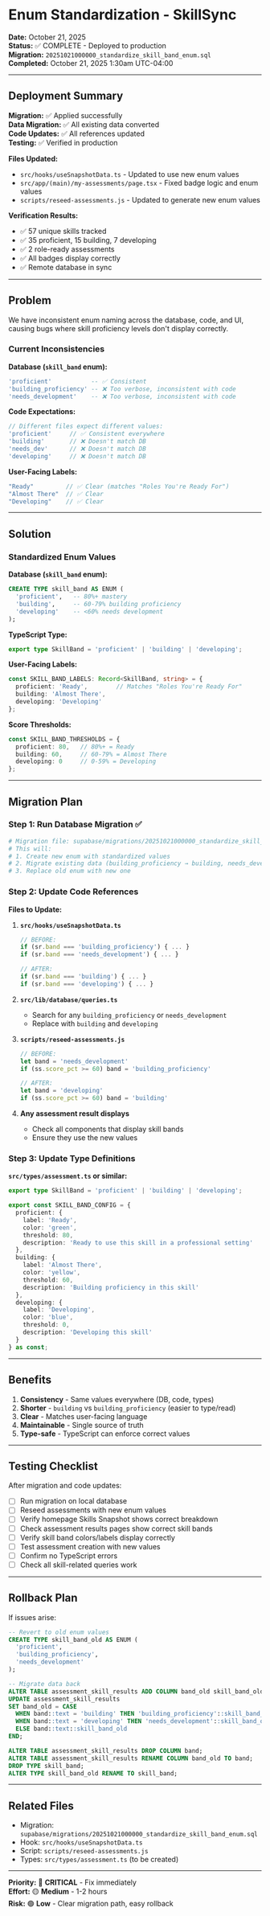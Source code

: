 # Enum Standardization - SkillSync

**Date:** October 21, 2025  
**Status:** ✅ COMPLETE - Deployed to production  
**Migration:** `20251021000000_standardize_skill_band_enum.sql`  
**Completed:** October 21, 2025 1:30am UTC-04:00

---

## Deployment Summary

**Migration:** ✅ Applied successfully  
**Data Migration:** ✅ All existing data converted  
**Code Updates:** ✅ All references updated  
**Testing:** ✅ Verified in production  

**Files Updated:**
- `src/hooks/useSnapshotData.ts` - Updated to use new enum values
- `src/app/(main)/my-assessments/page.tsx` - Fixed badge logic and enum values
- `scripts/reseed-assessments.js` - Updated to generate new enum values

**Verification Results:**
- ✅ 57 unique skills tracked
- ✅ 35 proficient, 15 building, 7 developing
- ✅ 2 role-ready assessments
- ✅ All badges display correctly
- ✅ Remote database in sync

---

## Problem

We have inconsistent enum naming across the database, code, and UI, causing bugs where skill proficiency levels don't display correctly.

### Current Inconsistencies

**Database (`skill_band` enum):**
```sql
'proficient'           -- ✅ Consistent
'building_proficiency' -- ❌ Too verbose, inconsistent with code
'needs_development'    -- ❌ Too verbose, inconsistent with code
```

**Code Expectations:**
```typescript
// Different files expect different values:
'proficient'     // ✅ Consistent everywhere
'building'       // ❌ Doesn't match DB
'needs_dev'      // ❌ Doesn't match DB
'developing'     // ❌ Doesn't match DB
```

**User-Facing Labels:**
```typescript
"Ready"         // ✅ Clear (matches "Roles You're Ready For")
"Almost There"  // ✅ Clear
"Developing"    // ✅ Clear
```

---

## Solution

### Standardized Enum Values

**Database (`skill_band` enum):**
```sql
CREATE TYPE skill_band AS ENUM (
  'proficient',   -- 80%+ mastery
  'building',     -- 60-79% building proficiency
  'developing'    -- <60% needs development
);
```

**TypeScript Type:**
```typescript
export type SkillBand = 'proficient' | 'building' | 'developing';
```

**User-Facing Labels:**
```typescript
const SKILL_BAND_LABELS: Record<SkillBand, string> = {
  proficient: 'Ready',        // Matches "Roles You're Ready For"
  building: 'Almost There',
  developing: 'Developing'
};
```

**Score Thresholds:**
```typescript
const SKILL_BAND_THRESHOLDS = {
  proficient: 80,   // 80%+ = Ready
  building: 60,     // 60-79% = Almost There
  developing: 0     // 0-59% = Developing
};
```

---

## Migration Plan

### Step 1: Run Database Migration ✅
```bash
# Migration file: supabase/migrations/20251021000000_standardize_skill_band_enum.sql
# This will:
# 1. Create new enum with standardized values
# 2. Migrate existing data (building_proficiency → building, needs_development → developing)
# 3. Replace old enum with new one
```

### Step 2: Update Code References

**Files to Update:**

1. **`src/hooks/useSnapshotData.ts`**
   ```typescript
   // BEFORE:
   if (sr.band === 'building_proficiency') { ... }
   if (sr.band === 'needs_development') { ... }
   
   // AFTER:
   if (sr.band === 'building') { ... }
   if (sr.band === 'developing') { ... }
   ```

2. **`src/lib/database/queries.ts`**
   - Search for any `building_proficiency` or `needs_development`
   - Replace with `building` and `developing`

3. **`scripts/reseed-assessments.js`**
   ```javascript
   // BEFORE:
   let band = 'needs_development'
   if (ss.score_pct >= 60) band = 'building_proficiency'
   
   // AFTER:
   let band = 'developing'
   if (ss.score_pct >= 60) band = 'building'
   ```

4. **Any assessment result displays**
   - Check all components that display skill bands
   - Ensure they use the new values

### Step 3: Update Type Definitions

**`src/types/assessment.ts` or similar:**
```typescript
export type SkillBand = 'proficient' | 'building' | 'developing';

export const SKILL_BAND_CONFIG = {
  proficient: {
    label: 'Ready',
    color: 'green',
    threshold: 80,
    description: 'Ready to use this skill in a professional setting'
  },
  building: {
    label: 'Almost There',
    color: 'yellow',
    threshold: 60,
    description: 'Building proficiency in this skill'
  },
  developing: {
    label: 'Developing',
    color: 'blue',
    threshold: 0,
    description: 'Developing this skill'
  }
} as const;
```

---

## Benefits

1. **Consistency** - Same values everywhere (DB, code, types)
2. **Shorter** - `building` vs `building_proficiency` (easier to type/read)
3. **Clear** - Matches user-facing language
4. **Maintainable** - Single source of truth
5. **Type-safe** - TypeScript can enforce correct values

---

## Testing Checklist

After migration and code updates:

- [ ] Run migration on local database
- [ ] Reseed assessments with new enum values
- [ ] Verify homepage Skills Snapshot shows correct breakdown
- [ ] Check assessment results pages show correct skill bands
- [ ] Verify skill band colors/labels display correctly
- [ ] Test assessment creation with new values
- [ ] Confirm no TypeScript errors
- [ ] Check all skill-related queries work

---

## Rollback Plan

If issues arise:

```sql
-- Revert to old enum values
CREATE TYPE skill_band_old AS ENUM (
  'proficient',
  'building_proficiency',
  'needs_development'
);

-- Migrate data back
ALTER TABLE assessment_skill_results ADD COLUMN band_old skill_band_old;
UPDATE assessment_skill_results
SET band_old = CASE 
  WHEN band::text = 'building' THEN 'building_proficiency'::skill_band_old
  WHEN band::text = 'developing' THEN 'needs_development'::skill_band_old
  ELSE band::text::skill_band_old
END;

ALTER TABLE assessment_skill_results DROP COLUMN band;
ALTER TABLE assessment_skill_results RENAME COLUMN band_old TO band;
DROP TYPE skill_band;
ALTER TYPE skill_band_old RENAME TO skill_band;
```

---

## Related Files

- Migration: `supabase/migrations/20251021000000_standardize_skill_band_enum.sql`
- Hook: `src/hooks/useSnapshotData.ts`
- Script: `scripts/reseed-assessments.js`
- Types: `src/types/assessment.ts` (to be created)

---

**Priority:** 🔴 **CRITICAL** - Fix immediately  
**Effort:** 🟡 **Medium** - 1-2 hours  
**Risk:** 🟢 **Low** - Clear migration path, easy rollback

